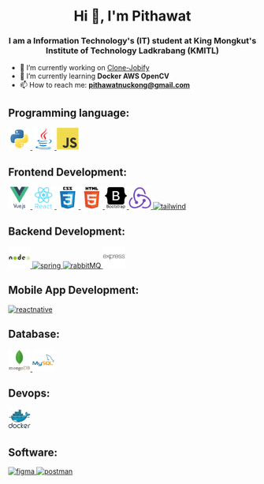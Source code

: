 <!-- ### Hi there Pithawat 👋


<!-- **pithawatnuckong/pithawatnuckong** is a ✨ _special_ ✨ repository because its `README.md` (this file) appears on your GitHub profile. -->

<!-- Here are some ideas to get you started: -->

<!-- - 🔭 I’m currently working on <a href="https://github.com/pithawatnuckong/Clone-Jobify" target="_blank">Clone-Jobify</a> -->
<!-- - 🔭 I’m currently working on [Clone-Jobify](https://github.com/pithawatnuckong/Clone-Jobify) -->
<!-- - 🌱 I’m currently learning **Docker AWS** -->



<h1 align="center">Hi 👋, I'm Pithawat</h1>
<h3 align="center">I am a Information Technology's (IT) student at King Mongkut's Institute of Technology Ladkrabang (KMITL)</h3>

- 🔭 I’m currently working on [Clone-Jobify](https://github.com/pithawatnuckong/Clone-Jobify)
- 🌱 I’m currently learning **Docker AWS OpenCV**
- 📫 How to reach me: **pithawatnuckong@gmail.com**

<!-- Programming Language-->
<h2>Programming language:</h2>
<a href="https://www.python.org" target="_blank" rel="noreferrer">
	<img
		src="https://raw.githubusercontent.com/devicons/devicon/master/icons/python/python-original.svg"
		alt="python"
		width="45"
		height="45"
	/>
</a>
<a href="https://www.java.com" target="_blank" rel="noreferrer">
	<img
		src="https://raw.githubusercontent.com/devicons/devicon/master/icons/java/java-original.svg"
		alt="java"
		width="45"
		height="45"
	/>
</a>

<a href="https://developer.mozilla.org/en-US/docs/Web/JavaScript" target="_blank" rel="noreferrer">
	<img src="https://raw.githubusercontent.com/devicons/devicon/master/icons/javascript/javascript-original.svg"
		alt="javascript"
		width="45"
		height="45" />
</a>

<br />
<!-- Frontend  -->

<h2>Frontend Development:</h2>
<a href="https://vuejs.org/" target="_blank" rel="noreferrer">
	<img
		src="https://raw.githubusercontent.com/devicons/devicon/master/icons/vuejs/vuejs-original-wordmark.svg"
		alt="vuejs"
		width="45"
		height="45"
	/>
</a>
<a href="https://reactjs.org/" target="_blank" rel="noreferrer">
	<img
		src="https://raw.githubusercontent.com/devicons/devicon/master/icons/react/react-original-wordmark.svg"
		alt="react"
		width="45"
		height="45"
	/>
</a>
<a href="https://www.w3schools.com/css/" target="_blank" rel="noreferrer">
	<img
		src="https://raw.githubusercontent.com/devicons/devicon/master/icons/css3/css3-original-wordmark.svg"
		alt="css3"
		width="45"
		height="45"
	/>
</a>
<a href="https://www.w3.org/html/" target="_blank" rel="noreferrer">
	<img
		src="https://raw.githubusercontent.com/devicons/devicon/master/icons/html5/html5-original-wordmark.svg"
		alt="html5"
		width="45"
		height="45" />
</a>
<a href="https://getbootstrap.com" target="_blank" rel="noreferrer">
	<img
		src="https://raw.githubusercontent.com/devicons/devicon/master/icons/bootstrap/bootstrap-plain-wordmark.svg"
		alt="bootstrap"
		width="45"
		height="45"
	/>
</a>

<a href="https://redux.js.org" target="_blank" rel="noreferrer">
	<img
		src="https://raw.githubusercontent.com/devicons/devicon/master/icons/redux/redux-original.svg"
		alt="redux"
		width="45"
		height="45"
	/>
</a>
<a href="https://tailwindcss.com/" target="_blank" rel="noreferrer">
	<img
		src="https://www.vectorlogo.zone/logos/tailwindcss/tailwindcss-icon.svg"
		alt="tailwind"
		width="45"
		height="45"
	/>
</a>

<br />
<!-- Backend -->
<h2>Backend Development:</h2>
<a href="https://nodejs.org" target="_blank" rel="noreferrer">
	<img
		src="https://raw.githubusercontent.com/devicons/devicon/master/icons/nodejs/nodejs-original-wordmark.svg"
		alt="nodejs"
		width="45"
		height="45"
	/>
</a>
<a href="https://spring.io/" target="_blank" rel="noreferrer">
	<img
		src="https://www.vectorlogo.zone/logos/springio/springio-icon.svg"
		alt="spring"
		width="45"
		height="45"
	/>
</a>
<a href="https://www.rabbitmq.com" target="_blank" rel="noreferrer">
	<img
		src="https://www.vectorlogo.zone/logos/rabbitmq/rabbitmq-icon.svg"
		alt="rabbitMQ"
		width="45"
		height="45"
	/>
</a>
<a href="https://expressjs.com" target="_blank" rel="noreferrer">
	<img
		src="https://raw.githubusercontent.com/devicons/devicon/master/icons/express/express-original-wordmark.svg"
		alt="express"
		width="45"
		height="45"
	/>
</a>

<br />
<!-- Mobile App Development -->

<h2>Mobile App Development:</h2>

<a href="https://reactnative.dev/" target="_blank" rel="noreferrer">
	<img
		src="https://reactnative.dev/img/header_logo.svg"
		alt="reactnative"
		width="45"
		height="45"
	/>
</a>
<br />
<!--  Database -->
<h2>Database:</h2>
<a href="https://www.mongodb.com/" target="_blank" rel="noreferrer">
	<img
		src="https://raw.githubusercontent.com/devicons/devicon/master/icons/mongodb/mongodb-original-wordmark.svg"
		alt="mongodb"
		width="45"
		height="45" 
       />
  </a>

  <a href="https://www.mysql.com/" target="_blank" rel="noreferrer"> 
            <img src="https://raw.githubusercontent.com/devicons/devicon/master/icons/mysql/mysql-original-wordmark.svg" alt="mysql" width="45" height="45"/>
  </a>
	<br />
	<!-- Devops -->
	<h2>Devops:</h2>
	<a href="https://www.docker.com/" target="_blank" rel="noreferrer">
	   <img
			src="https://raw.githubusercontent.com/devicons/devicon/master/icons/docker/docker-original-wordmark.svg"
			alt="docker"
			width="45"
			height="45"
		/>
	</a>
	<br />
	<!-- Software -->
	<h2>Software:</h2>
	<a href="https://www.figma.com/" target="_blank" rel="noreferrer">
		<img
			src="https://www.vectorlogo.zone/logos/figma/figma-icon.svg"
			alt="figma"
			width="45"
			height="45"
		/>
	</a>
	<a href="https://postman.com" target="_blank" rel="noreferrer">
		<img
			src="https://www.vectorlogo.zone/logos/getpostman/getpostman-icon.svg"
			alt="postman"
			width="45"
			height="45"
		/>
	</a>
</a>

